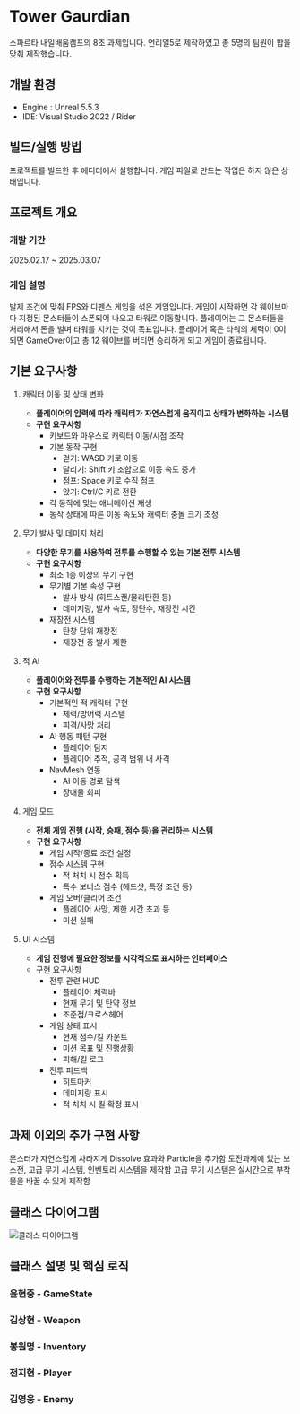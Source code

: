 # Tower Gaurdian

스파르타 내일배움캠프의 8조 과제입니다.
언리얼5로 제작하였고 총 5명의 팀원이 합을 맞춰 제작했습니다.

## 개발 환경

* Engine : Unreal 5.5.3
* IDE: Visual Studio 2022 / Rider

## 빌드/실행 방법

프로젝트를 빌드한 후 에디터에서 실행합니다.
게임 파일로 만드는 작업은 하지 않은 상태입니다.

## 프로젝트 개요

### 개발 기간

2025.02.17 ~ 2025.03.07

### 게임 설명

발제 조건에 맞춰 FPS와 디펜스 게임을 섞은 게임입니다.
게임이 시작하면 각 웨이브마다 지정된 몬스터들이 스폰되어 나오고 타워로 이동합니다.
플레이어는 그 몬스터들을 처리해서 돈을 벌며 타워를 지키는 것이 목표입니다.
플레이어 혹은 타워의 체력이 0이 되면 GameOver이고 총 12 웨이브를 버티면 승리하게 되고 게임이 종료됩니다.

## 기본 요구사항

1. 캐릭터 이동 및 상태 변화
    - **플레이어의 입력에 따라 캐릭터가 자연스럽게 움직이고 상태가 변화하는 시스템**
    - **구현 요구사항**
        - 키보드와 마우스로 캐릭터 이동/시점 조작
        - 기본 동작 구현
            - 걷기: WASD 키로 이동
            - 달리기: Shift 키 조합으로 이동 속도 증가
            - 점프: Space 키로 수직 점프
            - 앉기: Ctrl/C 키로 전환
        - 각 동작에 맞는 애니메이션 재생
        - 동작 상태에 따른 이동 속도와 캐릭터 충돌 크기 조정

2. 무기 발사 및 데미지 처리

    - **다양한 무기를 사용하여 전투를 수행할 수 있는 기본 전투 시스템**
    - **구현 요구사항**
        - 최소 1종 이상의 무기 구현
        - 무기별 기본 속성 구현
            - 발사 방식 (히트스캔/물리탄환 등)
            - 데미지량, 발사 속도, 장탄수, 재장전 시간
        - 재장전 시스템
            - 탄창 단위 재장전
            - 재장전 중 발사 제한

3. 적 AI

    - **플레이어와 전투를 수행하는 기본적인 AI 시스템**
    - **구현 요구사항**
        - 기본적인 적 캐릭터 구현
            - 체력/방어력 시스템
            - 피격/사망 처리
        - AI 행동 패턴 구현
            - 플레이어 탐지
            - 플레이어 추적, 공격 범위 내 사격
        - NavMesh 연동
            - AI 이동 경로 탐색
            - 장애물 회피

4.  게임 모드

    - **전체 게임 진행 (시작, 승패, 점수 등)을 관리하는 시스템**
    - **구현 요구사항**
        - 게임 시작/종료 조건 설정
        - 점수 시스템 구현
            - 적 처치 시 점수 획득
            - 특수 보너스 점수 (헤드샷, 특정 조건 등)
        - 게임 오버/클리어 조건
            - 플레이어 사망, 제한 시간 초과 등
            - 미션 실패

5. UI 시스템

    - **게임 진행에 필요한 정보를 시각적으로 표시하는 인터페이스**
    - 구현 요구사항
        - 전투 관련 HUD
            - 플레이어 체력바
            - 현재 무기 및 탄약 정보
            - 조준점/크로스헤어
        - 게임 상태 표시
            - 현재 점수/킬 카운트
            - 미션 목표 및 진행상황
            - 피해/킬 로그
        - 전투 피드백
            - 히트마커
            - 데미지량 표시
            - 적 처치 시 킬 확정 표시

## 과제 이외의 추가 구현 사항

몬스터가 자연스럽게 사라지게 Dissolve 효과와 Particle을 추가함
도전과제에 있는 보스전, 고급 무기 시스템, 인벤토리 시스템을 제작함
고급 무기 시스템은 실시간으로 부착물을 바꿀 수 있게 제작함

## 클래스 다이어그램

![클래스 다이어그램](https://github.com/user-attachments/assets/cc8a5e58-6aac-4094-b3f5-eadc492bcffa)

## 클래스 설명 및 핵심 로직

### 윤현중 - GameState

### 김상현 - Weapon

### 봉원명 - Inventory

### 전지현 - Player

### 김영웅 - Enemy
